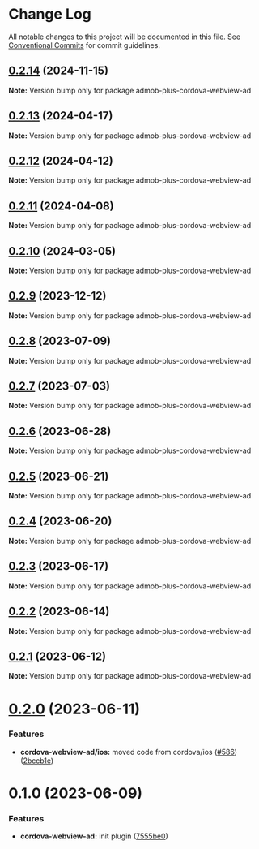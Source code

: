 # Change Log

All notable changes to this project will be documented in this file.
See [Conventional Commits](https://conventionalcommits.org) for commit guidelines.

## [0.2.14](https://github.com/admob-plus/admob-plus/compare/admob-plus-cordova-webview-ad@0.2.13...admob-plus-cordova-webview-ad@0.2.14) (2024-11-15)

**Note:** Version bump only for package admob-plus-cordova-webview-ad

## [0.2.13](https://github.com/admob-plus/admob-plus/compare/admob-plus-cordova-webview-ad@0.2.12...admob-plus-cordova-webview-ad@0.2.13) (2024-04-17)

**Note:** Version bump only for package admob-plus-cordova-webview-ad

## [0.2.12](https://github.com/admob-plus/admob-plus/compare/admob-plus-cordova-webview-ad@0.2.11...admob-plus-cordova-webview-ad@0.2.12) (2024-04-12)

**Note:** Version bump only for package admob-plus-cordova-webview-ad

## [0.2.11](https://github.com/admob-plus/admob-plus/compare/admob-plus-cordova-webview-ad@0.2.10...admob-plus-cordova-webview-ad@0.2.11) (2024-04-08)

**Note:** Version bump only for package admob-plus-cordova-webview-ad

## [0.2.10](https://github.com/admob-plus/admob-plus/compare/admob-plus-cordova-webview-ad@0.2.9...admob-plus-cordova-webview-ad@0.2.10) (2024-03-05)

**Note:** Version bump only for package admob-plus-cordova-webview-ad

## [0.2.9](https://github.com/admob-plus/admob-plus/compare/admob-plus-cordova-webview-ad@0.2.8...admob-plus-cordova-webview-ad@0.2.9) (2023-12-12)

**Note:** Version bump only for package admob-plus-cordova-webview-ad

## [0.2.8](https://github.com/admob-plus/admob-plus/compare/admob-plus-cordova-webview-ad@0.2.7...admob-plus-cordova-webview-ad@0.2.8) (2023-07-09)

**Note:** Version bump only for package admob-plus-cordova-webview-ad

## [0.2.7](https://github.com/admob-plus/admob-plus/compare/admob-plus-cordova-webview-ad@0.2.6...admob-plus-cordova-webview-ad@0.2.7) (2023-07-03)

**Note:** Version bump only for package admob-plus-cordova-webview-ad

## [0.2.6](https://github.com/admob-plus/admob-plus/compare/admob-plus-cordova-webview-ad@0.2.5...admob-plus-cordova-webview-ad@0.2.6) (2023-06-28)

**Note:** Version bump only for package admob-plus-cordova-webview-ad

## [0.2.5](https://github.com/admob-plus/admob-plus/compare/admob-plus-cordova-webview-ad@0.2.4...admob-plus-cordova-webview-ad@0.2.5) (2023-06-21)

**Note:** Version bump only for package admob-plus-cordova-webview-ad

## [0.2.4](https://github.com/admob-plus/admob-plus/compare/admob-plus-cordova-webview-ad@0.2.3...admob-plus-cordova-webview-ad@0.2.4) (2023-06-20)

**Note:** Version bump only for package admob-plus-cordova-webview-ad

## [0.2.3](https://github.com/admob-plus/admob-plus/compare/admob-plus-cordova-webview-ad@0.2.2...admob-plus-cordova-webview-ad@0.2.3) (2023-06-17)

**Note:** Version bump only for package admob-plus-cordova-webview-ad

## [0.2.2](https://github.com/admob-plus/admob-plus/compare/admob-plus-cordova-webview-ad@0.2.1...admob-plus-cordova-webview-ad@0.2.2) (2023-06-14)

**Note:** Version bump only for package admob-plus-cordova-webview-ad

## [0.2.1](https://github.com/admob-plus/admob-plus/compare/admob-plus-cordova-webview-ad@0.2.0...admob-plus-cordova-webview-ad@0.2.1) (2023-06-12)

**Note:** Version bump only for package admob-plus-cordova-webview-ad

# [0.2.0](https://github.com/admob-plus/admob-plus/compare/admob-plus-cordova-webview-ad@0.1.0...admob-plus-cordova-webview-ad@0.2.0) (2023-06-11)

### Features

* **cordova-webview-ad/ios:** moved code from cordova/ios ([#586](https://github.com/admob-plus/admob-plus/issues/586)) ([2bccb1e](https://github.com/admob-plus/admob-plus/commit/2bccb1e61cea9b3c762f9695a982dfe556725a13))

# 0.1.0 (2023-06-09)

### Features

* **cordova-webview-ad:** init plugin ([7555be0](https://github.com/admob-plus/admob-plus/commit/7555be003381d184ab5e8fe46f5bd9b5c1451ae6))
